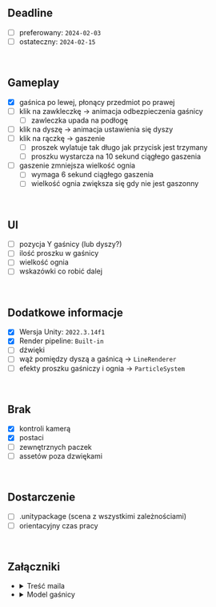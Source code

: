 ## Deadline
- [ ] preferowany: `2024-02-03`
- [ ] ostateczny: `2024-02-15`

</br>

## Gameplay
- [x] gaśnica po lewej, płonący przedmiot po prawej
- [ ] klik na zawkleczkę -> animacja odbezpieczenia gaśnicy
  - [ ] zawleczka upada na podłogę
- [ ] klik na dyszę -> animacja ustawienia się dyszy
- [ ] klik na rączkę -> gaszenie
  - [ ] proszek wylatuje tak długo jak przycisk jest trzymany
  - [ ] proszku wystarcza na 10 sekund ciągłego gaszenia
- [ ] gaszenie zmniejsza wielkość ognia
  - [ ] wymaga 6 sekund ciągłego gaszenia
  - [ ] wielkość ognia zwiększa się gdy nie jest gaszonny

</br>

## UI
- [ ] pozycja Y gaśnicy (lub dyszy?)
- [ ] ilość proszku w gaśnicy
- [ ] wielkość ognia 
- [ ] wskazówki co robić dalej

</br>

## Dodatkowe informacje
- [x] Wersja Unity: `2022.3.14f1`
- [x] Render pipeline: `Built-in`
- [ ] dźwięki
- [ ] wąż pomiędzy dyszą a gaśnicą -> `LineRenderer`
- [ ] efekty proszku gaśniczy i ognia -> `ParticleSystem`

</br>

## Brak
- [x] kontroli kamerą
- [x] postaci
- [ ] zewnętrznych paczek
- [ ] assetów poza dzwiękami

</br>

## Dostarczenie
- [ ] .unitypackage (scena z wszystkimi zależnościami)
- [ ] orientacyjny czas pracy

</br>

## Załączniki
- <details><summary>Treść maila</summary>
  
  >  ...
  > 
  >  Zadanie należy dostarczyć w postaci wykonywalnego i możliwego do kompilacji kodu projektu Unity dostępnego na publicznym repozytorium. Ostatni commit ma być wykonany do północy dnia 16 stycznia 2024.
  > 
  > Nim zaczniesz kodować to przeczytaj uważnie treść zadania, zadaj pytania i przejdź wszystkie fazy wymienione w PDF. Samo kodowanie nie jest dla nas tak ważne jak umiejętność komunikacji i sposób myślenia. Do 9 stycznia będę odpowiadać na twoje maile z pytaniami. Potem już działasz samodzielnie.
  >
  > ...
  </details>
- <details><summary>Model gaśnicy</summary>

  > - https://drive.google.com/file/d/1fVVRtl9SbTkwhmgHS3JEqX1Wk7VPVjwV
</details>
